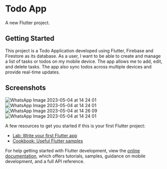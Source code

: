 # Todo App

A new Flutter project.

## Getting Started

This project is a Todo Application developed using Flutter, Firebase and Firestore as its database. As a user, I want to be able to create and manage a list of tasks or todos on my mobile device. The app allows me to add, edit, and delete tasks. The app also sync todos across multiple devices and provide real-time updates.

## Screenshots
![WhatsApp Image 2023-05-04 at 14 24 01](https://user-images.githubusercontent.com/128177210/236157280-d186638f-b908-49a4-a8be-02bc1620b751.jpg)
![WhatsApp Image 2023-05-04 at 14 24 01](https://user-images.githubusercontent.com/128177210/236157363-3dc53c3b-6a24-43de-a6c7-65950dd2f0b0.jpg)
![WhatsApp Image 2023-05-04 at 14 26 09](https://user-images.githubusercontent.com/128177210/236157600-86a66369-8925-4368-a6cf-18d561329ad2.jpg)
![WhatsApp Image 2023-05-04 at 14 24 01](https://user-images.githubusercontent.com/128177210/236157652-ac840f45-aeff-4fd2-ae86-f49a084b7f4d.jpg)


A few resources to get you started if this is your first Flutter project:

- [Lab: Write your first Flutter app](https://docs.flutter.dev/get-started/codelab)
- [Cookbook: Useful Flutter samples](https://docs.flutter.dev/cookbook)

For help getting started with Flutter development, view the
[online documentation](https://docs.flutter.dev/), which offers tutorials,
samples, guidance on mobile development, and a full API reference.
